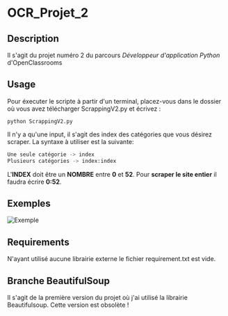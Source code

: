 # OCR_Projet_2
## Description
Il s'agit du projet numéro 2 du parcours *Développeur d'application Python* d'OpenClassrooms

## Usage
Pour éxecuter le scripte à partir d'un terminal, placez-vous dans le dossier où vous avez télécharger ScrappingV2.py et écrivez :
```shell
python ScrappingV2.py
```
Il n'y a qu'une input, il s'agit des index des catégories que vous désirez scraper.
La syntaxe à utiliser est la suivante:
```python
Une seule catégorie -> index
Plusieurs catégories -> index:index
```
L'**INDEX** doit être un **NOMBRE** entre **0** et **52**.
Pour **scraper le site entier** il faudra écrire **0:52**.

## Exemples

![Exemple](https://puu.sh/I0Ycf/c807e86625.png)

## Requirements
N'ayant utilisé aucune librairie externe le fichier requirement.txt est vide.

## Branche BeautifulSoup
Il s'agit de la première version du projet où j'ai utilisé la librairie Beautifulsoup. Cette version est obsolète !
